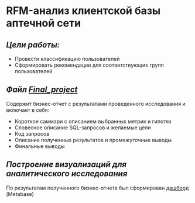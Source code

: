 # RFM-анализ клиентской базы аптечной сети

## _Цели работы:_

  - Провести классификацию пользователей
  - Сформировать рекомендации для соответствующих групп пользователей

## _Файл [Final_project](https://github.com/KatuhaZ/Data_Analyst/commit/5b1213c9ddfbe12ed5616304db0a15a76e89d2e3)_

Содержит бизнес-отчет с результатами проведенного исследования и включает в себя:
  - Короткое саммари с описанием выбранных метрик и гипотез
  - Словесное описание SQL-запросов и желаемые цели
  - Код запросов
  - Описание полученных результатов и промежуточные выводы
  - Финальные выводы

## _Построение визуализаций для аналитического исследования_

По результатам полученного бизнес-отчета был сформирован [дашборд](http://metabase.simulative.ru/public/dashboard/a85cb762-e917-4280-acb1-a9e9328e8201) (Metabase)
